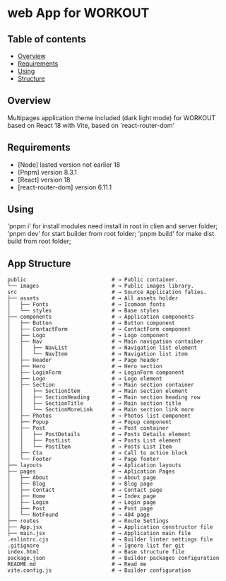 # web App for WORKOUT

## Table of contents
- [Overview](#overview)
- [Requirements](#requirements)
- [Using](#Using)
- [Structure](#structure)

## Overview

Multipages application theme included (dark light mode) for WORKOUT based on React 18 with Vite, based on 'react-router-dom'

## Requirements
- [Node] lasted version not earlier 18
- [Pnpm] version 8.3.1
- [React] version 18
- [react-router-dom] version 6.11.1

## Using

'pnpm i' for install modules need install in root in clien and server folder;
'pnpm dev' for start builder from root folder;
'pnpm build' for make dist build from root folder;

## App Structure

```
public                           # → Public container.
└── images                       # → Public images library.
src                              # → Source Application falies.
├── assets                       # → All assets holder
│   ├── Fonts                    # → Icomoon fonts
│   └── styles                   # → Base styles
├── components                   # → Application components
│   ├── Button                   # → Button component 
│   ├── ContactForm              # → ContactForm component 
│   ├── Logo                     # → Logo component
│   ├── Nav                      # → Main navigation contaiber
│   │   ├── NavList              # → Navigation list element
│   │   └── NavItem              # → Navigation list item
│   ├── Header                   # → Page header
│   ├── Hero                     # → Hero section
│   ├── LoginForm                # → LoginForm component
│   ├── Logo                     # → Logo element
│   ├── Section                  # → Main section container
│   │   ├── SectionItem          # → Main section element
│   │   ├── SectionHeading       # → Main section heading row
│   │   ├── SectionTitle         # → Main section title
│   │   └── SectionMoreLink      # → Main section link more
│   ├── Photos                   # → Photos list component
│   ├── Popup                    # → Popup component
│   ├── Post                     # → Post container
│   │   ├── PostDetails          # → Posts Details element
│   │   ├── PostList             # → Posts List element
│   │   └── PostItem             # → Posts List Item
│   ├── Cta                      # → Call to action block
│   └── Footer                   # → Page footer
├── layouts                      # → Aplication layouts 
├── pages                        # → Aplication Pages 
│   ├── About                    # → About page
│   ├── Blog                     # → Blog page
│   ├── Contact                  # → Contact page
│   ├── Home                     # → Index page
│   ├── Login                    # → Login page
│   ├── Post                     # → Post page
│   └── NotFound                 # → 404 page
├── routes                       # → Route Settings
├── App.jsx                      # → Application constructor file
├── main.jsx                     # → Application main file
.eslintrc.cjs                    # → Builder linter settings file
.gitignore                       # → Ignore list for git
index.html                       # → Base structure file
package.json                     # → Builder packages configuration
README.md                        # → Read me
vite.config.js                   # → Builder configuration
```
